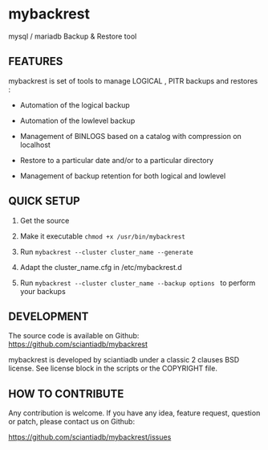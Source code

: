 
mybackrest 
==========

mysql / mariadb Backup & Restore tool



FEATURES
--------


mybackrest is set of tools to manage LOGICAL , PITR backups and
restores :

- Automation of the logical backup

- Automation of the lowlevel backup

- Management of BINLOGS based on a catalog with compression on localhost

- Restore to a particular date and/or to a particular directory

- Management of backup retention for both logical and lowlevel


QUICK SETUP
-----------

1. Get the source

2. Make it executable `chmod +x /usr/bin/mybackrest`

2. Run `mybackrest --cluster cluster_name --generate`

3. Adapt the cluster_name.cfg in /etc/mybackrest.d

4. Run `mybackrest --cluster cluster_name --backup options ` to perform your backups



DEVELOPMENT
-----------

The source code is available on Github: https://github.com/sciantiadb/mybackrest

mybackrest is developed by sciantiadb under a classic 2 clauses BSD license. See
license block in the scripts or the COPYRIGHT file.

HOW TO CONTRIBUTE
-----------------

Any contribution is welcome. If you have any idea, feature request,
question or patch, please contact us on Github:

https://github.com/sciantiadb/mybackrest/issues
